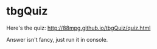 # tbgQuiz

Here's the quiz: http://88mpg.github.io/tbgQuiz/quiz.html

Answer isn't fancy, just run it in console.
